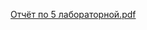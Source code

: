 [Отчёт по 5 лабораторной.pdf](https://github.com/Dimlenn/Cr2_Lb5-University-Simulation/files/14232050/5.pdf)
